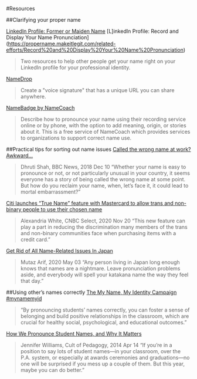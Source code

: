 #Resources

##Clarifying your proper name

[LinkedIn Profile: Former or Maiden Name](https://propername.makeitlegit.com/related-efforts/Former%20or%20Maiden%20Name%20on%20your%20profile)
[L]inkedIn Profile: Record and Display Your Name Pronunciation](https://propername.makeitlegit.com/related-efforts/Record%20and%20Display%20Your%20Name%20Pronunciation)
> Two resources to help other people get your name right on your LinkedIn profile for your professional identity.

[NameDrop](https://namedrop.io/)
>Create a "voice signature" that has a unique URL you can share anywhere.

[NameBadge by NameCoach](https://www.name-coach.com/namebadge)
> Describe how to pronounce your name using their recording service online or by phone, with the option to add meaning, origin, or stories about it. This is a free service of NameCoach which provides services to organizations to support correct name use.


##Practical tips for sorting out name issues
[Called the wrong name at work? Awkward…](https://www.bbc.com/news/business-46362259)
> Dhruti Shah, BBC News, 2018 Dec 10
“Whether your name is easy to pronounce or not, or not particularly unusual in your country, it seems everyone has a story of being called the wrong name at some point. But how do you reclaim your name, when, let’s face it, it could lead to mortal embarrassment?”

[Citi launches “True Name” feature with Mastercard to allow trans and non-binary people to use their chosen name](https://www-cnbc-com.cdn.ampproject.org/c/s/www.cnbc.com/amp/select/citi-mastercard-launch-true-name-for-lgbtq-community/)
>Alexandria White, CNBC Select, 2020 Nov 20
“This new feature can play a part in reducing the discrimination many members of the trans and non-binary communities face when purchasing items with a credit card.”

[Get Rid of All Name-Related Issues In Japan](https://mutaz.blog/2020/05/get-rid-of-all-name-related-inconveniences-in-japan/)
> Mutaz Arif, 2020 May 03
“Any person living in Japan long enough knows that names are a nightmare. Leave pronunciation problems aside, and everybody will spell your katakana name the way they feel that day.”


##Using other’s names correctly
[The My Name, My Identity Campaign #mynamemyid](https://www.mynamemyidentity.org/)
> “By pronouncing students’ names correctly, you can foster a sense of belonging and build positive relationships in the classroom, which are crucial for healthy social, psychological, and educational outcomes.”

[How We Pronounce Student Names, and Why It Matters](https://www.cultofpedagogy.com/gift-of-pronunciation/)
> Jennifer Williams, Cult of Pedagogy, 2014 Apr 14
“If you’re in a position to say lots of student names—in your classroom, over the P.A. system, or especially at awards ceremonies and graduations—no one will be surprised if you mess up a couple of them. But this year, maybe you can do better.”
